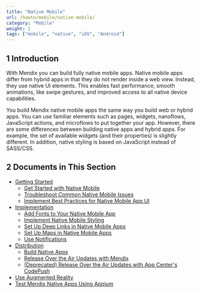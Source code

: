 ```yaml
---
title: "Native Mobile"
url: /howto/mobile/native-mobile/
category: "Mobile"
weight: 1
tags: ["mobile", "native", "iOS", "Android"]
---
```


## 1 Introduction

With Mendix you can build fully native mobile apps. Native mobile apps differ from hybrid apps in that they do not render inside a web view. Instead, they use native UI elements. This enables fast performance, smooth animations, like swipe gestures, and improved access to all native device capabilities.

You build Mendix native mobile apps the same way you build web or hybrid apps. You can use familiar elements such as pages, widgets, nanoflows, JavaScript actions, and microflows to put together your app. However, there are some differences between building native apps and hybrid apps. For example, the set of available widgets (and their properties) is slightly different. In addition, native styling is based on JavaScript instead of SASS/CSS. 

## 2 Documents in This Section

* [Getting Started](/howto/front-end/get-started/)
	* [Get Started with Native Mobile](/howto/mobile/getting-started-with-native-mobile/)
	* [Troubleshoot Common Native Mobile Issues](/howto/mobile/common-issues/)
	* [Implement Best Practices for Native Mobile App UI](/howto/mobile/ui-best-practices/)
* [Implementation](/howto/mobile/implementation/)
	* [Add Fonts to Your Native Mobile App](/howto/mobile/native-custom-fonts/)
	* [Implement Native Mobile Styling](/howto/mobile/native-styling/)
	* [Set Up Deep Links in Native Mobile Apps](/howto/mobile/native-deep-link/)
	* [Set Up Maps in Native Mobile Apps](/howto/mobile/how-to-maps/)
	* [Use Notifications](/howto/mobile/notifications/)
* [Distribution](/howto/mobile/distribution/)
	* [Build Native Apps](/howto/mobile/build-native-apps/)
	* [Release Over the Air Updates with Mendix](/howto/mobile/how-to-ota/)
	* [(Deprecated) Release Over the Air Updates with App Center's CodePush](/howto/mobile/how-to-ota-appcenter/)
* [Use Augmented Reality](/howto/mobile/ar-parent/)
* [Test Mendix Native Apps Using Appium](/howto/mobile/testing-mendix-native-apps-using-appium/)

